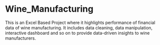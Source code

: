 # Wine_Manufacturing
This is an Excel Based Project where it highlights performance of financial data of wine manufacturing. It includes data cleaning, data manipulation, interactive dashboard and so on to provide data-driven insights to wine manufacturers.

